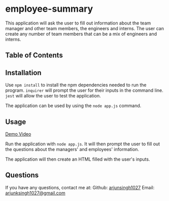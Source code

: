 # employee-summary

This application will ask the user to fill out information about the team manager and other team members, the engineers and interns. The user can create any number of team members that can be a mix of engineers and interns. 

## Table of Contents

## Installation

Use `npm install` to install the npm dependencies needed to run the program.
`inquirer` will prompt the user for their inputs in the command line.
`jest` will allow the user to test the application.

The application can be used by using the `node app.js` command.

## Usage

[Demo Video](https://youtu.be/vXQImmvTcvg)

Run the application with `node app.js`. It will then prompt the user to fill out the questions about the managers' and employees' information.

The application will then create an HTML filled with the user's inputs.

## Questions

If you have any questions, contact me at:
Github: [arjunsingh1027](https://github.com/arjunsingh1027)
Email: arjunksingh1027@gmail.com